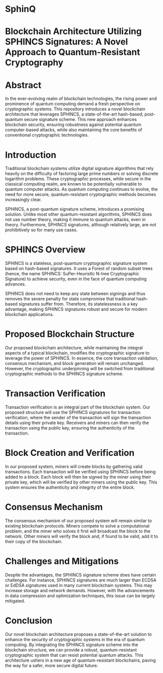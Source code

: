 # SphinQ
# Blockchain Architecture Utilizing SPHINCS Signatures: A Novel Approach to Quantum-Resistant Cryptography

# Abstract
In the ever-evolving realm of blockchain technologies, the rising power and prominence of quantum computing demand a fresh perspective on cryptographic systems. This repository introduces a novel blockchain architecture that leverages SPHINCS, a state-of-the-art hash-based, post-quantum secure signature scheme. This new approach enhances blockchain security, ensuring robustness against potential quantum computer-based attacks, while also maintaining the core benefits of conventional cryptographic technologies.

# Introduction
Traditional blockchain systems utilize digital signature algorithms that rely heavily on the difficulty of factoring large prime numbers or solving discrete logarithm problems. These cryptographic processes, while secure in the classical computing realm, are known to be potentially vulnerable to quantum computer attacks. As quantum computing continues to evolve, the need for more secure, quantum-resistant cryptographic methods becomes increasingly clear.

SPHINCS, a post-quantum signature scheme, introduces a promising solution. Unlike most other quantum-resistant algorithms, SPHINCS does not use number theory, making it immune to quantum attacks, even in theory. Furthermore, SPHINCS signatures, although relatively large, are not prohibitively so for many use cases.

# SPHINCS Overview
SPHINCS is a stateless, post-quantum cryptographic signature system based on hash-based signatures. It uses a Forest of random subset trees (hence, the name SPHINCS: SuPer-HeuristIc N-tree Cryptographic Signature) to achieve security, even in the face of quantum computing advances.

SPHINCS does not need to keep any state between signings and thus removes the severe penalty for state compromise that traditional hash-based signatures suffer from. Therefore, its statelessness is a key advantage, making SPHINCS signatures robust and secure for modern blockchain applications.

# Proposed Blockchain Structure
Our proposed blockchain architecture, while maintaining the integral aspects of a typical blockchain, modifies the cryptographic signature to leverage the power of SPHINCS. In essence, the core transaction validation, consensus mechanism, and block generation will remain unchanged. However, the cryptographic underpinning will be switched from traditional cryptographic methods to the SPHINCS signature scheme.

# Transaction Verification
Transaction verification is an integral part of the blockchain system. Our proposed structure will use the SPHINCS signatures for transaction verification, where the sender of the transaction will sign the transaction details using their private key. Receivers and miners can then verify the transaction using the public key, ensuring the authenticity of the transaction.

# Block Creation and Verification
In our proposed system, miners will create blocks by gathering valid transactions. Each transaction will be verified using SPHINCS before being added to a block. Each block will then be signed by the miner using their private key, which will be verified by other miners using the public key. This system ensures the authenticity and integrity of the entire block.

# Consensus Mechanism
The consensus mechanism of our proposed system will remain similar to existing blockchain protocols. Miners compete to solve a computational problem, and the miner who solves it first will broadcast the block to the network. Other miners will verify the block and, if found to be valid, add it to their copy of the blockchain.

# Challenges and Mitigations
Despite the advantages, the SPHINCS signature scheme does have certain challenges. For instance, SPHINCS signatures are much larger than ECDSA or EdDSA signatures used in many current blockchain systems. This may increase storage and network demands. However, with the advancements in data compression and optimization techniques, this issue can be largely mitigated.

# Conclusion
Our novel blockchain architecture proposes a state-of-the-art solution to enhance the security of cryptographic systems in the era of quantum computing. By integrating the SPHINCS signature scheme into the blockchain structure, we can provide a robust, quantum-resistant cryptographic system that can resist potential quantum attacks. This architecture ushers in a new age of quantum-resistant blockchains, paving the way for a safer, more secure digital future.
